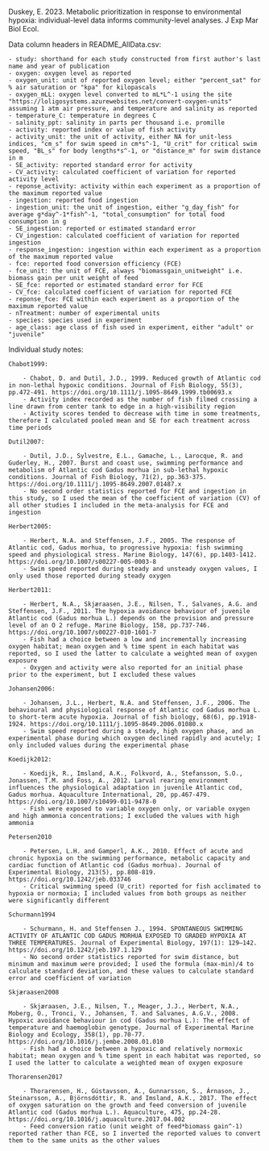 Duskey, E. 2023. Metabolic prioritization in response to environmental hypoxia: individual-level data informs community-level analyses. J Exp Mar Biol Ecol.

Data column headers in README_AllData.csv:

	- study: shorthand for each study constructed from first author's last name and year of publication
	- oxygen: oxygen level as reported
	- oxygen_unit: unit of reported oxygen level; either "percent_sat" for % air saturation or "kpa" for kilopascals
	- oxygen_mLL: oxygen level converted to mL*L^-1 using the site "https://loligosystems.azurewebsites.net/convert-oxygen-units" assuming 1 atm air pressure, and temperature and salinity as reported
	- temperature_C: temperature in degrees C
	- salinity_ppt: salinity in parts per thousand i.e. promille
	- activity: reported index or value of fish activity
	- activity_unit: the unit of activity, either NA for unit-less indices, "cm_s" for swim speed in cm*s^-1, "U_crit" for critical swim speed, "BL_s" for body lengths*s^-1, or "distance_m" for swim distance in m
	- SE_activity: reported standard error for activity
	- CV_activity: calculated coefficient of variation for reported activity level
	- reponse_activity: activity within each experiment as a proportion of the maximum reported value
	- ingestion: reported food ingestion
	- ingestion_unit: the unit of ingestion, either "g_day_fish" for average g*day^-1*fish^-1, "total_consumption" for total food consumption in g
	- SE_ingestion: reported or estimated standard error
	- CV_ingestion: calculated coefficient of variation for reported ingestion
	- response_ingestion: ingestion within each experiment as a proportion of the maximum reported value
	- fce: reported food conversion efficiency (FCE)
	- fce_unit: the unit of FCE, always "biomassgain_unitweight" i.e. biomass gain per unit weight of feed
	- SE_fce: reported or estimated standard error for FCE
	- CV_fce: calculated coefficient of variation for reported FCE
	- reponse_fce: FCE within each experiment as a proportion of the maximum reported value
	- nTreatment: number of experimental units
	- species: species used in experiment
	- age_class: age class of fish used in experiment, either "adult" or "juvenile"

Individual study notes:

	Chabot1999:
		
		- Chabot, D. and Dutil, J.D., 1999. Reduced growth of Atlantic cod in non‐lethal hypoxic conditions. Journal of Fish Biology, 55(3), pp.472-491. https://doi.org/10.1111/j.1095-8649.1999.tb00693.x
		- Activity index recorded as the number of fish filmed crossing a line drawn from center tank to edge in a high-visibility region
		- Activity scores tended to decrease with time in some treatments, therefore I calculated pooled mean and SE for each treatment across time periods

	Dutil2007:
		
		- Dutil, J.D., Sylvestre, E.L., Gamache, L., Larocque, R. and Guderley, H., 2007. Burst and coast use, swimming performance and metabolism of Atlantic cod Gadus morhua in sub‐lethal hypoxic conditions. Journal of Fish Biology, 71(2), pp.363-375. https://doi.org/10.1111/j.1095-8649.2007.01487.x
		- No second order statistics reported for FCE and ingestion in this study, so I used the mean of the coefficient of variation (CV) of all other studies I included in the meta-analysis for FCE and ingestion

	Herbert2005:
		
		- Herbert, N.A. and Steffensen, J.F., 2005. The response of Atlantic cod, Gadus morhua, to progressive hypoxia: fish swimming speed and physiological stress. Marine Biology, 147(6), pp.1403-1412. https://doi.org/10.1007/s00227-005-0003-8
		- Swim speed reported during steady and unsteady oxygen values, I only used those reported during steady oxygen

	Herbert2011:
		
		- Herbert, N.A., Skjæraasen, J.E., Nilsen, T., Salvanes, A.G. and Steffensen, J.F., 2011. The hypoxia avoidance behaviour of juvenile Atlantic cod (Gadus morhua L.) depends on the provision and pressure level of an O 2 refuge. Marine Biology, 158, pp.737-746. https://doi.org/10.1007/s00227-010-1601-7
		- Fish had a choice between a low and incrementally increasing oxygen habitat; mean oxygen and % time spent in each habitat was reported, so I used the latter to calculate a weighted mean of oxygen exposure
		- Oxygen and activity were also reported for an initial phase prior to the experiment, but I excluded these values
	
	Johansen2006:
		
		- Johansen, J.L., Herbert, N.A. and Steffensen, J.F., 2006. The behavioural and physiological response of Atlantic cod Gadus morhua L. to short‐term acute hypoxia. Journal of fish biology, 68(6), pp.1918-1924. https://doi.org/10.1111/j.1095-8649.2006.01080.x
		- Swim speed reported during a steady, high oxygen phase, and an experimental phase during which oxygen declined rapidly and acutely; I only included values during the experimental phase
	
	Koedijk2012:
		
		- Koedijk, R., Imsland, A.K., Folkvord, A., Stefansson, S.O., Jonassen, T.M. and Foss, A., 2012. Larval rearing environment influences the physiological adaptation in juvenile Atlantic cod, Gadus morhua. Aquaculture International, 20, pp.467-479. https://doi.org/10.1007/s10499-011-9478-0
		- Fish were exposed to variable oxygen only, or variable oxygen and high ammonia concentrations; I excluded the values with high ammonia
	
	Petersen2010

		- Petersen, L.H. and Gamperl, A.K., 2010. Effect of acute and chronic hypoxia on the swimming performance, metabolic capacity and cardiac function of Atlantic cod (Gadus morhua). Journal of Experimental Biology, 213(5), pp.808-819. https://doi.org/10.1242/jeb.033746
		- Critical swimming speed (U_crit) reported for fish acclimated to hypoxia or normoxia; I included values from both groups as neither were significantly different
	
	Schurmann1994
		
		- Schurmann, H. and Steffensen J., 1994. SPONTANEOUS SWIMMING ACTIVITY OF ATLANTIC COD GADUS MORHUA EXPOSED TO GRADED HYPOXIA AT THREE TEMPERATURES. Journal of Experimental Biology, 197(1): 129–142. https://doi.org/10.1242/jeb.197.1.129
		- No second order statistics reported for swim distance, but minimum and maximum were provided; I used the formula (max-min)/4 to calculate standard deviation, and these values to calculate standard error and coefficient of variation
	
	Skjæraasen2008
		
		- Skjæraasen, J.E., Nilsen, T., Meager, J.J., Herbert, N.A., Moberg, O., Tronci, V., Johansen, T. and Salvanes, A.G.V., 2008. Hypoxic avoidance behaviour in cod (Gadus morhua L.): The effect of temperature and haemoglobin genotype. Journal of Experimental Marine Biology and Ecology, 358(1), pp.70-77. https://doi.org/10.1016/j.jembe.2008.01.010
		- Fish had a choice between a hypoxic and relatively normoxic habitat; mean oxygen and % time spent in each habitat was reported, so I used the latter to calculate a weighted mean of oxygen exposure
	
	Thorarensen2017
		
		- Thorarensen, H., Gústavsson, A., Gunnarsson, S., Árnason, J., Steinarsson, A., Björnsdóttir, R. and Imsland, A.K., 2017. The effect of oxygen saturation on the growth and feed conversion of juvenile Atlantic cod (Gadus morhua L.). Aquaculture, 475, pp.24-28. https://doi.org/10.1016/j.aquaculture.2017.04.002
		- Feed conversion ratio (unit weight of feed*biomass gain^-1) reported rather than FCE, so I inverted the reported values to convert them to the same units as the other values
